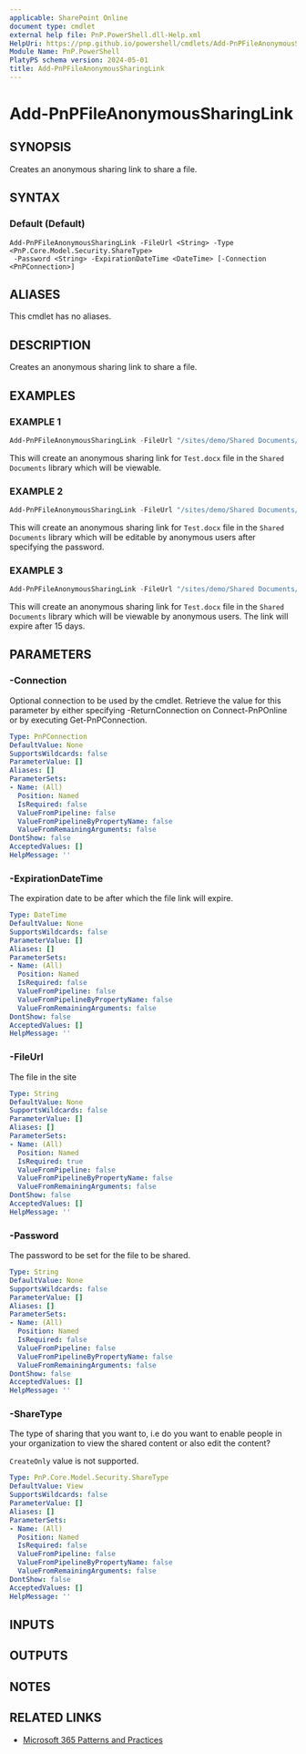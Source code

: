 ```yaml
---
applicable: SharePoint Online
document type: cmdlet
external help file: PnP.PowerShell.dll-Help.xml
HelpUri: https://pnp.github.io/powershell/cmdlets/Add-PnPFileAnonymousSharingLink.html
Module Name: PnP.PowerShell
PlatyPS schema version: 2024-05-01
title: Add-PnPFileAnonymousSharingLink
---
```


# Add-PnPFileAnonymousSharingLink

## SYNOPSIS

Creates an anonymous sharing link to share a file.

## SYNTAX

### Default (Default)

```
Add-PnPFileAnonymousSharingLink -FileUrl <String> -Type <PnP.Core.Model.Security.ShareType>
 -Password <String> -ExpirationDateTime <DateTime> [-Connection <PnPConnection>]
```

## ALIASES

This cmdlet has no aliases.

## DESCRIPTION

Creates an anonymous sharing link to share a file.

## EXAMPLES

### EXAMPLE 1

```powershell
Add-PnPFileAnonymousSharingLink -FileUrl "/sites/demo/Shared Documents/Test.docx"
```

This will create an anonymous sharing link for `Test.docx` file in the `Shared Documents` library which will be viewable.

### EXAMPLE 2

```powershell
Add-PnPFileAnonymousSharingLink -FileUrl "/sites/demo/Shared Documents/Test.docx" -Type Edit -Password "PnPRocks!"
```

This will create an anonymous sharing link for `Test.docx` file in the `Shared Documents` library which will be editable by anonymous users after specifying the password.

### EXAMPLE 3

```powershell
Add-PnPFileAnonymousSharingLink -FileUrl "/sites/demo/Shared Documents/Test.docx" -Type View -ExpirationDateTime (Get-Date).AddDays(15)
```

This will create an anonymous sharing link for `Test.docx` file in the `Shared Documents` library which will be viewable by anonymous users. The link will expire after 15 days.

## PARAMETERS

### -Connection

Optional connection to be used by the cmdlet. Retrieve the value for this parameter by either specifying -ReturnConnection on Connect-PnPOnline or by executing Get-PnPConnection.

```yaml
Type: PnPConnection
DefaultValue: None
SupportsWildcards: false
ParameterValue: []
Aliases: []
ParameterSets:
- Name: (All)
  Position: Named
  IsRequired: false
  ValueFromPipeline: false
  ValueFromPipelineByPropertyName: false
  ValueFromRemainingArguments: false
DontShow: false
AcceptedValues: []
HelpMessage: ''
```

### -ExpirationDateTime

The expiration date to be after which the file link will expire.

```yaml
Type: DateTime
DefaultValue: None
SupportsWildcards: false
ParameterValue: []
Aliases: []
ParameterSets:
- Name: (All)
  Position: Named
  IsRequired: false
  ValueFromPipeline: false
  ValueFromPipelineByPropertyName: false
  ValueFromRemainingArguments: false
DontShow: false
AcceptedValues: []
HelpMessage: ''
```

### -FileUrl

The file in the site

```yaml
Type: String
DefaultValue: None
SupportsWildcards: false
ParameterValue: []
Aliases: []
ParameterSets:
- Name: (All)
  Position: Named
  IsRequired: true
  ValueFromPipeline: false
  ValueFromPipelineByPropertyName: false
  ValueFromRemainingArguments: false
DontShow: false
AcceptedValues: []
HelpMessage: ''
```

### -Password

The password to be set for the file to be shared.

```yaml
Type: String
DefaultValue: None
SupportsWildcards: false
ParameterValue: []
Aliases: []
ParameterSets:
- Name: (All)
  Position: Named
  IsRequired: false
  ValueFromPipeline: false
  ValueFromPipelineByPropertyName: false
  ValueFromRemainingArguments: false
DontShow: false
AcceptedValues: []
HelpMessage: ''
```

### -ShareType

The type of sharing that you want to, i.e do you want to enable people in your organization to view the shared content or also edit the content?

`CreateOnly` value is not supported.

```yaml
Type: PnP.Core.Model.Security.ShareType
DefaultValue: View
SupportsWildcards: false
ParameterValue: []
Aliases: []
ParameterSets:
- Name: (All)
  Position: Named
  IsRequired: false
  ValueFromPipeline: false
  ValueFromPipelineByPropertyName: false
  ValueFromRemainingArguments: false
DontShow: false
AcceptedValues: []
HelpMessage: ''
```

## INPUTS

## OUTPUTS

## NOTES

## RELATED LINKS

- [Microsoft 365 Patterns and Practices](https://aka.ms/m365pnp)
